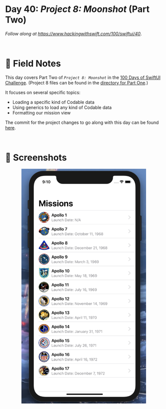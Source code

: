 # Day 40: _Project 8: Moonshot_ (Part Two)

_Follow along at https://www.hackingwithswift.com/100/swiftui/40_.

<br/>


# 📒 Field Notes

This day covers Part Two of _`Project 8: Moonshot`_ in the [100 Days of SwiftUI Challenge](https://www.hackingwithswift.com/100/swiftui/40). (Project 8 files can be found in the [directory for Part One](../day-039/).)

It focuses on several specific topics:

- Loading a specific kind of Codable data
- Using generics to load any kind of Codable data
- Formatting our mission view


The commit for the project changes to go along with this day can be found [here](https://github.com/CypherPoet/100-days-of-swiftui/commit/19d9720001324d22ea09a15e5f05e2815da8e194).

<br/>


# 📸 Screenshots

<div style="text-align: center;">
  <img src="../day-039/Projects/Moonshot/Screenshots/day-40-screenshot-1.png" width="400px"/>
</div>

